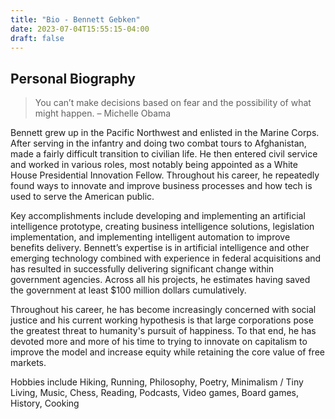 ```yaml
---
title: "Bio - Bennett Gebken"
date: 2023-07-04T15:55:15-04:00
draft: false
---
```


## Personal Biography

> You can’t make decisions based on fear and the possibility of what might happen. 
– Michelle Obama

Bennett grew up in the Pacific Northwest and enlisted in the Marine Corps. After serving in the infantry and doing two combat tours to Afghanistan, made a fairly difficult transition to civilian life. He then entered civil service and worked in various roles, most notably being appointed as a White House Presidential Innovation Fellow. Throughout his career, he repeatedly found ways to innovate and improve business processes and how tech is used to serve the American public. 

Key accomplishments include developing and implementing an artificial intelligence prototype, creating business intelligence solutions, legislation implementation, and implementing intelligent automation to improve benefits delivery. Bennett’s expertise is in artificial intelligence and other emerging technology combined with experience in federal acquisitions and has resulted in successfully delivering significant change within government agencies. Across all his projects, he estimates having saved the government at least $100 million dollars cumulatively.

Throughout his career, he has become increasingly concerned with social justice and his current working hypothesis is that large corporations pose the greatest threat to humanity's pursuit of happiness. To that end, he has devoted more and more of his time to trying to innovate on capitalism to improve the model and increase equity while retaining the core value of free markets.

Hobbies include Hiking, Running, Philosophy, Poetry, Minimalism / Tiny Living, Music, Chess, Reading, Podcasts, Video games, Board games, History, Cooking




